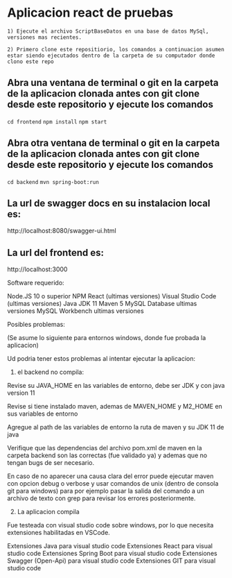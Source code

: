 # Aplicacion react de pruebas
```1) Ejecute el archivo ScriptBaseDatos en una base de datos MySql, versiones mas recientes.```

```2) Primero clone este repositiorio, los comandos a continuacion asumen estar siendo ejecutados dentro de la carpeta de su computador donde clono este repo```
## Abra una ventana de terminal o git en la carpeta de la aplicacion clonada antes con git clone desde este repositorio y ejecute los comandos
```cd frontend```
```npm install```
```npm start```

## Abra otra ventana de terminal o git en la carpeta de la aplicacion clonada antes con git clone desde este repositorio y ejecute los comandos
```cd backend```
```mvn spring-boot:run```

## La url de swagger docs en su instalacion local es:
http://localhost:8080/swagger-ui.html

## La url del frontend es:
http://localhost:3000

Software requerido:

Node.JS 10 o superior
NPM
React (ultimas versiones)
Visual Studio Code (ultimas versiones)
Java JDK 11
Maven 5
MySQL Database ultimas versiones
MySQL Workbench ultimas versiones

Posibles problemas:

(Se asume lo siguiente para entornos windows, donde fue probada la aplicacion)

Ud podria tener estos problemas al intentar ejecutar la aplicacion:

1) el backend no compila: 

Revise su JAVA_HOME en las variables de entorno, debe ser JDK y con java version 11

Revise si tiene instalado maven, ademas de MAVEN_HOME y M2_HOME en sus variables de entorno

Agregue al path de las variables de entorno la ruta de maven y su JDK 11 de java

Verifique que las dependencias del archivo pom.xml de maven en la carpeta backend son las correctas (fue validado ya) y ademas que no tengan bugs de ser necesario.

En caso de no aparecer una causa clara del error puede ejecutar maven con opcion debug o verbose y usar comandos de unix (dentro de consola git para windows) para por ejemplo pasar la salida del comando a un archivo de texto con grep para revisar los errores posteriormente.

2) La aplicacion compila

Fue testeada con visual studio code sobre windows, por lo que necesita extensiones habilitadas en VSCode.

Extensiones Java para visual studio code
Extensiones React para visual studio code
Extensiones Spring Boot para visual studio code
Extensiones Swagger (Open-Api) para visual studio code
Extensiones GIT para visual studio code

